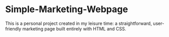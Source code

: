# Simple-Marketing-Webpage
This is a personal project created in my leisure time: a straightforward, user-friendly marketing page built entirely with HTML and CSS.

